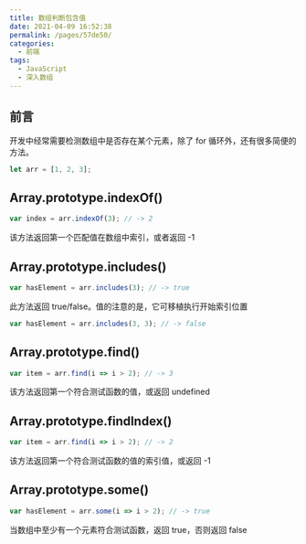 ```yaml
---
title: 数组判断包含值
date: 2021-04-09 16:52:38
permalink: /pages/57de50/
categories:
  - 前端
tags:
  - JavaScript
  - 深入数组
---
```

## 前言
开发中经常需要检测数组中是否存在某个元素，除了 for 循环外，还有很多简便的方法。
```javascript
let arr = [1, 2, 3];
```

## Array.prototype.indexOf()
```javascript
var index = arr.indexOf(3); // -> 2
```
该方法返回第一个匹配值在数组中索引，或者返回 -1

## Array.prototype.includes()
```javascript
var hasElement = arr.includes(3); // -> true
```
此方法返回 true/false。值的注意的是，它可移植执行开始索引位置
```javascript
var hasElement = arr.includes(3, 3); // -> false
```

## Array.prototype.find()
```javascript
var item = arr.find(i => i > 2); // -> 3
```
该方法返回第一个符合测试函数的值，或返回 undefined

## Array.prototype.findIndex()
```javascript
var item = arr.find(i => i > 2); // -> 2
```
该方法返回第一个符合测试函数的值的索引值，或返回 -1

## Array.prototype.some()
```javascript
var hasElement = arr.some(i => i > 2); // -> true
```
当数组中至少有一个元素符合测试函数，返回 true，否则返回 false